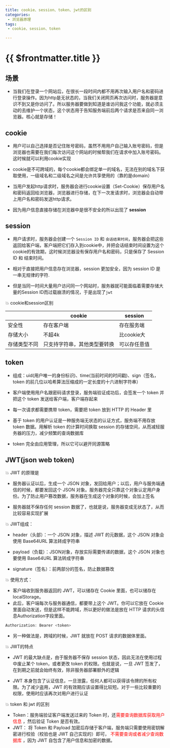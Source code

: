 ```yaml
---
title: cookie、session、token、jwt的区别
categories:
 - 浏览器原理
tags:
 - cookie、session、token

---
```


# {{ $frontmatter.title }}
## 场景
- 当我们在登录一个网站后，在很长一段时间内都不用再次输入用户名和密码进行登录操作。因为http是无状态的，当我们关闭网页再次访问时，服务器是意识不到又是你访问了。所以服务器要做到知道是谁访问我这个功能，就必须主动的去维护一个状态，这个状态用于告知服务端前后两个请求是否来自同一浏览器。核心就是存储！

## cookie
- 用户可以自己选择是否记住账号密码，虽然不用用户自己输入账号密码，但是浏览器也需要在我们每次访问这个网站的时候帮我们在请求中加入账号密码。这时候就可以利用cookie实现

- cookie是不可跨域的，每个cookie都会绑定单一的域名，无法在别的域名下获取使用，一级域名和二级域名之间是允许共享使用的（靠的是domain）

- 当用户发起http请求时，服务器会进行cookie设置（Set-Cookie）保存用户名和密码返回给浏览器，浏览器进行存储，在下一次发请求时，浏览器会自动带上用户名和密码发送http请求。

- 因为用户信息直接存储在浏览器中是很不安全的所以出现了 **session**

## session

- 用户请求时，服务器会创建一个 `Session ID` 和 `会话结束时间`，服务器会把这些返回给客户端，客户端把它们存入到cookie中，并把会话结束时间设置为这个cookie的有效期，这时候浏览器没有保存用户名和密码，只是保存了 Session ID 和 结束时间。

- 相对于直接把用户信息存在浏览器，session 更加安全，因为 session ID 是一串无规律的字符.

- 但是当同一时间大量用户访问同一个网站时，服务器就可能面临着需要存储大量的Session ID而过载崩溃的情况，于是出现了`jwt`


:boom: cookie和session区别

|           |cookie     |session|
|---        |---        |----   |
|安全性|  存在客户端      |存在服务端|
|存储大小|不超4k| 比cookie大|
|存储类型不同|只支持字符串，其他类型要转换|可以存任意值|

## token
- 组成：uid(用户唯一的身份标识)、time(当前时间的时间戳)、sign（签名，token 的前几位以哈希算法压缩成的一定长度的十六进制字符串）

- 客户端使用用户名跟密码请求登录，服务端验证成功后，会签发一个 token 并把这个 token 发送给客户端，客户端存起来
- 每一次请求都需要携带 token，需要把 token 放到 HTTP 的 Header 里
- 基于 token 的用户认证是一种服务端无状态的认证方式，服务端不用存放 token 数据。用解析 token 的计算时间换取 session 的存储空间，从而减轻服务器的压力，减少频繁的查询数据库
- token 完全由应用管理，所以它可以避开同源策略

## JWT(json web token)
    
:boom: JWT 的原理是

- 服务器认证以后，生成一个 JSON 对象，发回给用户；以后，用户与服务端通信的时候，都要发回这个 JSON 对象。服务器完全只靠这个对象认定用户身份。为了防止用户篡改数据，服务器在生成这个对象的时候，会加上签名

- 服务器就不保存任何 session 数据了，也就是说，服务器变成无状态了，从而比较容易实现扩展

:boom: JWT组成： 

- header（头部）：一个 JSON 对象，描述 JWT 的元数据，这个 JSON 对象会使用 Base64URL 算法转成字符串

- payload（负载）：JSON对象，存放实际需要传递的数据，这个 JSON 对象也要使用 Base64URL 算法转成字符串

* signature（签名）：前两部分的签名，防止数据篡改

:boom: 使用方式：

- 客户端收到服务器返回的 JWT，可以储存在 Cookie 里面，也可以储存在 localStorage。
- 此后，客户端每次与服务器通信，都要带上这个 JWT。你可以它放在 Cookie 里面自动发送，但是这样不能跨域，所以更好的做法是放在 HTTP 请求的头信息Authorization字段里面。
```js
Authorization: Bearer <token>
```
- 另一种做法是，跨域的时候，JWT 就放在 POST 请求的数据体里面。

:boom: JWT的特点

- JWT 的最大缺点是，由于服务器不保存 session 状态，因此无法在使用过程中废止某个 token，或者更改 token 的权限。也就是说，一旦 JWT 签发了，在到期之前就会始终有效，除非服务器部署额外的逻辑

- JWT 本身包含了认证信息，一旦泄露，任何人都可以获得该令牌的所有权限。为了减少盗用，JWT 的有效期应该设置得比较短。对于一些比较重要的权限，使用时应该再次对用户进行认证


:boom: token 和 jwt 的区别
- Token：服务端验证客户端发送过来的 Token 时，还<font color= red>需要查询数据库获取用户信息 </font>，然后验证 Token 是否有效。
- JWT： 将 Token 和 Payload 加密后存储于客户端，服务端只需要使用密钥解密进行校验（校验也是 JWT 自己实现的）即可，<font color= red> 不需要查询或者减少查询数据库 </font>，因为 JWT 自包含了用户信息和加密的数据。
